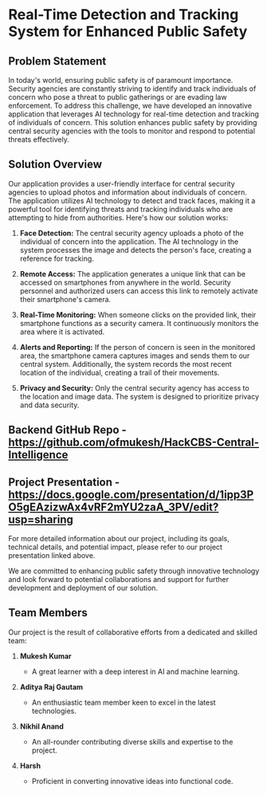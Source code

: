 # Real-Time Detection and Tracking System for Enhanced Public Safety

## Problem Statement

In today's world, ensuring public safety is of paramount importance. Security agencies are constantly striving to identify and track individuals of concern who pose a threat to public gatherings or are evading law enforcement. To address this challenge, we have developed an innovative application that leverages AI technology for real-time detection and tracking of individuals of concern. This solution enhances public safety by providing central security agencies with the tools to monitor and respond to potential threats effectively.

## Solution Overview

Our application provides a user-friendly interface for central security agencies to upload photos and information about individuals of concern. The application utilizes AI technology to detect and track faces, making it a powerful tool for identifying threats and tracking individuals who are attempting to hide from authorities. Here's how our solution works:

1. **Face Detection:** The central security agency uploads a photo of the individual of concern into the application. The AI technology in the system processes the image and detects the person's face, creating a reference for tracking.

2. **Remote Access:** The application generates a unique link that can be accessed on smartphones from anywhere in the world. Security personnel and authorized users can access this link to remotely activate their smartphone's camera.

3. **Real-Time Monitoring:** When someone clicks on the provided link, their smartphone functions as a security camera. It continuously monitors the area where it is activated.

4. **Alerts and Reporting:** If the person of concern is seen in the monitored area, the smartphone camera captures images and sends them to our central system. Additionally, the system records the most recent location of the individual, creating a trail of their movements.

5. **Privacy and Security:** Only the central security agency has access to the location and image data. The system is designed to prioritize privacy and data security.


## Backend GitHub Repo - https://github.com/ofmukesh/HackCBS-Central-Intelligence



## Project Presentation - https://docs.google.com/presentation/d/1ipp3PO5gEAzizwAx4vRF2mYU2zaA_3PV/edit?usp=sharing

For more detailed information about our project, including its goals, technical details, and potential impact, please refer to our project presentation linked above.

We are committed to enhancing public safety through innovative technology and look forward to potential collaborations and support for further development and deployment of our solution.

## Team Members

Our project is the result of collaborative efforts from a dedicated and skilled team:

1. **Mukesh Kumar**
   - A great learner with a deep interest in AI and machine learning.

2. **Aditya Raj Gautam**
   - An enthusiastic team member keen to excel in the latest technologies.

3. **Nikhil Anand**
   - An all-rounder contributing diverse skills and expertise to the project.

4. **Harsh**
   - Proficient in converting innovative ideas into functional code.
